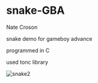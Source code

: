 # snake-GBA

Nate Croson

snake demo for gameboy advance

programmed in C

used tonc library

![snake2](https://user-images.githubusercontent.com/96398509/146699695-0ae1ecce-a481-4d6e-902f-d15b6f03d15d.png)
